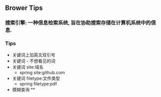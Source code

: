 ## Brower Tips

### 搜索引擎: 一种信息检索系统, 旨在协助搜索存储在计算机系统中的信息.

### Tips

- 关键词上加英文双引号
- 关键词 - 不想看见的词
- 关键词 site:域名
  - spring site:github.com
- 关键词 filetype:文件类型
  - spring filetype:pdf
- 模糊查询 \*\*
